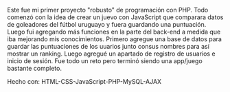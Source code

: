 Este fue mi primer proyecto "robusto" de programación con PHP.
Todo comenzó con la idea de crear un  juevo con JavaScript que comparara datos de goleadores del fútbol uruguayo y fuera guardando una puntuación.
Luego fui agregando más funciones en la parte del back-end a medida que iba mejorando mis conocimientos.
Primero agregue una base de datos para guardar las puntuaciones de los uuarios junto consus nombres para así mostrar un ranking.
Luego agregué un apartado de registro de usuarios e inicio de sesión.
Fue todo un reto pero terminó siendo una app/juego bastante completo.

Hecho con: HTML-CSS-JavaScript-PHP-MySQL-AJAX
